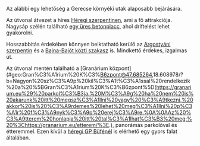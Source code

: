 Az alábbi egy lehetőség a Gerecse környéki utak alaposabb bejárására.

Az útvonal átvezet a híres [Héregi szerpentinen](#Hereg), ami a fő attrakciója. Nagysáp szélén található [egy üres betonplacc](#geo:Nagys%C3%A1pi%20D%C3%BCh%C3%B6ng%C5%91@47.690711,18.610862/?b=Egy%20%C3%BCres%20betonplacc,%20ahol%20b%C3%BCntetlen%C3%BCl%20lehet%20p%C3%B6r%C3%B6gni-forogni%20biztons%C3%A1gban.%20Vannak%20haszn%C3%A1lt%20gumiabroncsok%20itt,%20amikb%C5%91l%20p%C3%A1ly%C3%A1t%20is%20lehet%20%C3%A9p%C3%ADteni,%20de%20ehhez%20%C3%A9rdemes%20munkakeszty%C5%B1t%20hozni.%20Extr%C3%A9men%20%C3%BCltetett%20aut%C3%B3k%20le%C3%A9rhetnek%20a%20bej%C3%A1ratn%C3%A1l,%20de%20majdnem%20mindenki%20be%20fog%20tudni%20jutni.), ahol driftelést lehet gyakorolni.

Hosszabbítás érdekében könnyen beiktatható kerülő az [Argostyáni szerpentin](#TarjanAgostyan) és a [Bajna-Bajót közti szakasz](#BajnaBajot) is. Mindkettő érdekes, izgalmas út.

Az útvonal mentén található a [Granárium központ](#geo:Gran%C3%A1rium%20K%C3%B6zpont@47.685264,18.608978/?b=Nagyon%20sz%C3%A9p%20kil%C3%A1t%C3%A1ssal%20rendelkezik%20a%20%5BGran%C3%A1rium%20K%C3%B6zpont%5D(https://granarium.eu%29%20parkol%C3%B3ja.%20M%C3%A9g%20ha%20nem%20is%20akarunk%20itt%20megsz%C3%A1llni%20vagy%20%C3%A9tkezni,%20akkor%20is%20%C3%A9rdemes%20lehet%20meg%C3%A1llni%20p%C3%A1r%20f%C3%A9nyk%C3%A9p%20erej%C3%A9re.%0A%0AAz%20%C3%A9tterem%20honlapja%20itt%20tal%C3%A1lhat%C3%B3%20meg:%20%3Chttps://granarium.eu/etterem/%3E.), panorámás parkolóval és étteremmel. Ezen kívül a [héregi GP Büfénél](#geo:GP%20B%C3%BCf%C3%A9@47.642989,18.520073/?b=Piciny,%20olcs%C3%B3%20b%C3%BCf%C3%A9%20r%C3%B6gt%C3%B6n%20a%20szerpentin%20ment%C3%A9n.) is elérhető egy gyors falat általában.
